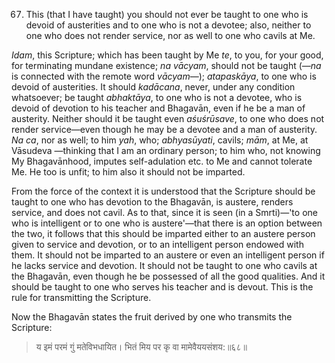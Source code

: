 67. This (that I have taught) you should not ever be taught to one who is devoid of austerities and to one who is not a devotee; also, neither to one who does not render service, nor as well to one who cavils at Me.

*Idam*, this Scripture; which has been taught by Me *te*, to you, for your good, for terminating mundane existence; *na vācyam*, should not be taught (—*na* is connected with the remote word *vācyam*—); *atapaskāya*, to one who is devoid of austerities. It should *kadācana*, never, under any condition whatsoever; be taught *abhaktāya*, to one who is not a devotee, who is devoid of devotion to his teacher and Bhagavān, even if he be a man of austerity. Neither should it be taught even *aśuśrūsave*, to one who does not render service—even though he may be a devotee and a man of austerity. *Na ca*, nor as well; to him *yah*, who; *abhyasūyati*, cavils; *mām*, at Me, at Vāsudeva —thinking that I am an ordinary person; to him who, not knowing My Bhagavānhood, imputes self-adulation etc. to Me and cannot tolerate Me. He too is unfit; to him also it should not be imparted.

From the force of the context it is understood that the Scripture should be taught to one who has devotion to the Bhagavān, is austere, renders service, and does not cavil. As to that, since it is seen (in a Smrti)—'to one who is intelligent or to one who is austere'—that there is an option between the two, it follows that this should be imparted either to an austere person given to service and devotion, or to an intelligent person endowed with them. It should not be imparted to an austere or even an intelligent person if he lacks service and devotion. It should not be taught to one who cavils at the Bhagavān, even though he be possessed of all the good qualities. And it should be taught to one who serves his teacher and is devout. This is the rule for transmitting the Scripture.

Now the Bhagavān states the fruit derived by one who transmits the Scripture:

> य इमं परमं गुं मतेविभधायित। भितं मिय पर कृ वा मामेवैययसंशय:॥६८॥